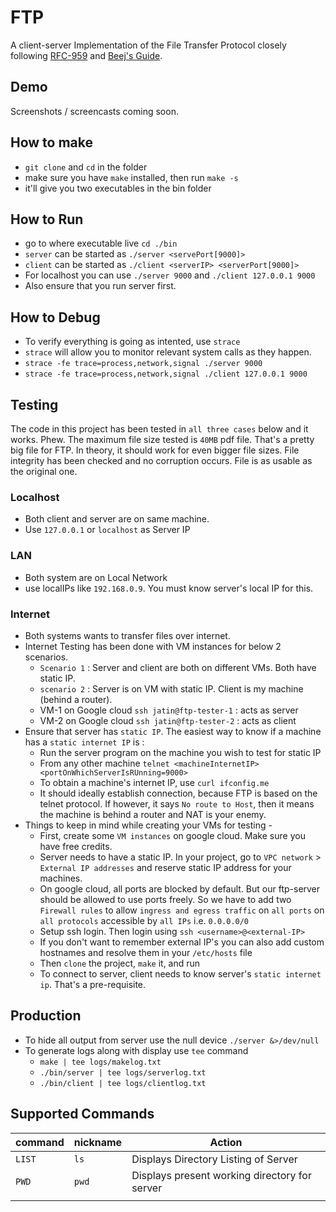 # FTP

A client-server Implementation of the File Transfer Protocol closely following [RFC-959](https://tools.ietf.org/html/rfc959) and [Beej's Guide](https://beej.us/guide/bgnet/html/multi/index.html). 

## Demo

Screenshots / screencasts coming soon.

## How to make

- `git clone` and `cd` in the folder
- make sure you have `make` installed, then run `make -s`
- it'll give you two executables in the bin folder

## How to Run

- go to where executable live `cd ./bin`
- `server` can be started as `./server <servePort[9000]>`
- `client` can be started as `./client <serverIP> <serverPort[9000]>`
- For localhost you can use `./server 9000` and `./client 127.0.0.1 9000`
- Also ensure that you run server first.

## How to Debug

- To verify everything is going as intented, use `strace`
- `strace` will allow you to monitor relevant system calls as they happen.
- `strace -fe trace=process,network,signal ./server 9000`
- `strace -fe trace=process,network,signal ./client 127.0.0.1 9000`

## Testing

The code in this project has been tested in `all three cases` below and it works. Phew.
The maximum file size tested is `40MB` pdf file. That's a pretty big file for FTP. In theory, it should work for even bigger file sizes. File integrity has been checked and no corruption occurs. File is as usable as the original one.

### Localhost

- Both client and server are on same machine.
- Use `127.0.0.1` or `localhost` as Server IP

### LAN

- Both system are on Local Network
- use localIPs like `192.168.0.9`. You must know server's local IP for this.

### Internet

- Both systems wants to transfer files over internet. 
- Internet Testing has been done with VM instances for below 2 scenarios.
  - `Scenario 1` : Server and client are both on different VMs. Both have static IP.
  - `scenario 2` : Server is on VM with static IP. Client is my machine (behind a router).
  - VM-1 on Google cloud `ssh jatin@ftp-tester-1` : acts as server
  - VM-2 on Google cloud `ssh jatin@ftp-tester-2` : acts as client
- Ensure that server has `static IP`. The easiest way to know if a machine has a `static internet IP` is :
  - Run the server program on the machine you wish to test for static IP
  - From any other machine `telnet <machineInternetIP> <portOnWhichServerIsRUnning=9000>` 
  - To obtain a machine's internet IP, use `curl ifconfig.me`
  - It should ideally establish connection, because FTP is based on the telnet protocol. If however, it says `No route to Host`, then it means the machine is behind a router and NAT is your enemy.
- Things to keep in mind while creating your VMs for testing -
  - First, create some `VM instances` on google cloud. Make sure you have free credits.
  - Server needs to have a static IP. In your project, go to `VPC network` > `External IP addresses` and reserve static IP address for your machines.
  - On google cloud, all ports are blocked by default. But our ftp-server should be allowed to use ports freely. So we have to add two `Firewall rules` to allow `ingress and egress traffic` on `all ports` on `all protocols` accessible by `all IPs` i.e. `0.0.0.0/0` 
  - Setup ssh login. Then login using `ssh <username>@<external-IP>`
  - If you don't want to remember external IP's you can also add custom hostnames and resolve them in your `/etc/hosts` file
  - Then `clone` the project, `make` it, and run
  - To connect to server, client needs to know server's `static internet ip`. That's a pre-requisite.

## Production

- To hide all output from server use the null device `./server &>/dev/null`
- To generate logs along with display use `tee` command
  - `make | tee logs/makelog.txt`
  - `./bin/server | tee logs/serverlog.txt`
  - `./bin/client | tee logs/clientlog.txt`

## Supported Commands

| command | nickname | Action                                        |
| ------- | -------- | --------------------------------------------- |
| `LIST`  | `ls`     | Displays Directory Listing of Server          |
| `PWD`   | `pwd`    | Displays present working directory for server |
|         |          |                                               |
